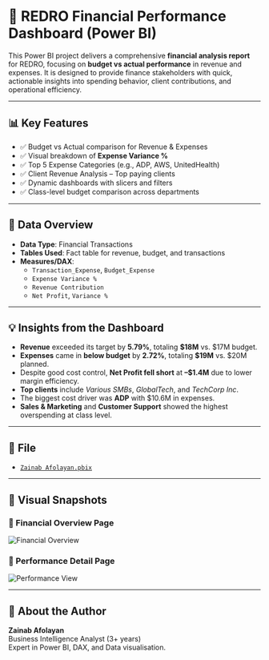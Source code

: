 # 💼 REDRO Financial Performance Dashboard (Power BI)

This Power BI project delivers a comprehensive **financial analysis report** for REDRO, focusing on **budget vs actual performance** in revenue and expenses. It is designed to provide finance stakeholders with quick, actionable insights into spending behavior, client contributions, and operational efficiency.

---

## 📊 Key Features

- ✅ Budget vs Actual comparison for Revenue & Expenses
- ✅ Visual breakdown of **Expense Variance %**
- ✅ Top 5 Expense Categories (e.g., ADP, AWS, UnitedHealth)
- ✅ Client Revenue Analysis – Top paying clients
- ✅ Dynamic dashboards with slicers and filters
- ✅ Class-level budget comparison across departments

---

## 🧩 Data Overview

- **Data Type**: Financial Transactions
- **Tables Used**: Fact table for revenue, budget, and transactions
- **Measures/DAX**:
  - `Transaction_Expense`, `Budget_Expense`
  - `Expense Variance %`
  - `Revenue Contribution`
  - `Net Profit`, `Variance %`

---

## 💡 Insights from the Dashboard

- **Revenue** exceeded its target by **5.79%**, totaling **$18M** vs. $17M budget.
- **Expenses** came in **below budget** by **2.72%**, totaling **$19M** vs. $20M planned.
- Despite good cost control, **Net Profit fell short** at **–$1.4M** due to lower margin efficiency.
- **Top clients** include *Various SMBs*, *GlobalTech*, and *TechCorp Inc*.
- The biggest cost driver was **ADP** with $10.6M in expenses.
- **Sales & Marketing** and **Customer Support** showed the highest overspending at class level.

---

## 📁 File

- [`Zainab Afolayan.pbix`](./Zainab%20Afolayan.pbix)

---

## 📎 Visual Snapshots

### 🔹 Financial Overview Page
![Financial Overview](./Screenshot%20(14).png)

### 🔹 Performance Detail Page
![Performance View](./Screenshot%20(15).png)

---

## 📍 About the Author

**Zainab Afolayan**  
Business Intelligence Analyst (3+ years)  
Expert in Power BI, DAX, and Data visualisation.  
